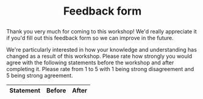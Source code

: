 # <p align="center">Feedback form</p>

Thank you very much for coming to this workshop! We'd really appreciate it if you'd fill out this feedback form so we can improve in the future.

We're particularly interested in how your knowledge and understanding has changed as a result of this workshop. Please rate how strongly you would agree with the following statements before the workshop and after completing it. Please rate from 1 to  5 with 1 being strong disagreement and 5 being strong agreement.

| Statement                            | Before | After |
|--------------------------------------|--------|-------|
